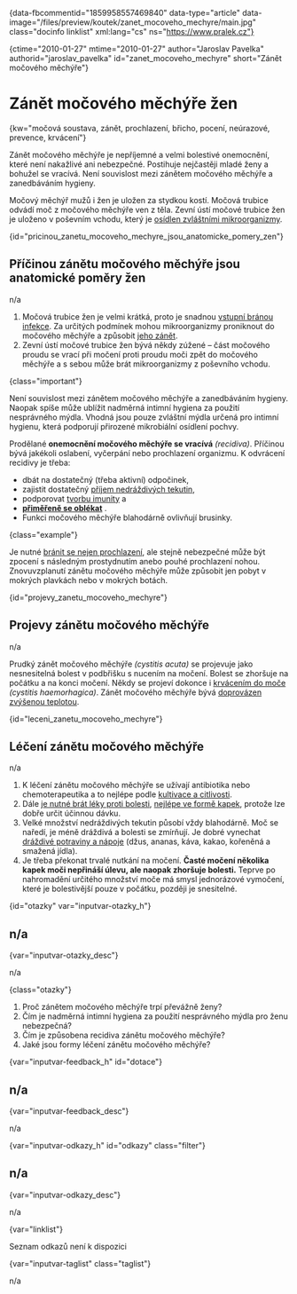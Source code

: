 
{data-fbcommentid="1859958557469840" data-type="article" data-image="/files/preview/koutek/zanet\_mocoveho\_mechyre/main.jpg" class="docinfo linklist" xml:lang="cs" ns="https://www.pralek.cz"}

{ctime="2010-01-27" mtime="2010-01-27" author="Jaroslav Pavelka" authorid="jaroslav\_pavelka" id="zanet\_mocoveho_mechyre" short="Zánět močového měchýře"}

# Zánět močového měchýře žen

<!-- generated attribute kw by user_udpatekw.sh on 2020-04-26, do not edit -->

{kw="močová soustava, zánět, prochlazení, břicho, pocení, neúrazové, prevence, krvácení"}

Zánět močového měchýře je nepříjemné a velmi bolestivé onemocnění, které není nakažlivé ani nebezpečné. Postihuje nejčastěji mladé ženy a bohužel se vracívá. Není souvislost mezi zánětem močového měchýře a zanedbáváním hygieny.

Močový měchýř mužů i žen je uložen za stydkou kostí. Močová trubice odvádí moč z močového měchýře ven z těla. Zevní ústí močové trubice žen je uloženo v poševním vchodu, který je [osídlen zvláštními mikroorganizmy][1].

{id="pricinou\_zanetu\_mocoveho\_mechyre\_jsou\_anatomicke\_pomery_zen"}

## Příčinou zánětu močového měchýře jsou anatomické poměry žen

n/a

  1. Močová trubice žen je velmi krátká, proto je snadnou [vstupní bránou infekce][2]. Za určitých podmínek mohou mikroorganizmy proniknout do močového měchýře a způsobit [jeho zánět][3].
  2. Zevní ústí močové trubice žen bývá někdy zúžené – část močového proudu se vrací při močení proti proudu moči zpět do močového měchýře a s sebou může brát mikroorganizmy z poševního vchodu.

{class="important"}

Není souvislost mezi zánětem močového měchýře a zanedbáváním hygieny. Naopak spíše může ublížit nadměrná intimní hygiena za použití nesprávného mýdla. Vhodná jsou pouze zvláštní mýdla určená pro intimní hygienu, která podporují přirozené mikrobiální osídlení pochvy.

Prodělané **onemocnění močového měchýře se vracívá** _(recidiva)_. Příčinou bývá jakékoli oslabení, vyčerpání nebo prochlazení organizmu. K odvrácení recidivy je třeba:

  * dbát na dostatečný (třeba aktivní) odpočinek,
  * zajistit dostatečný [příjem nedráždivých tekutin][4],
  * podporovat [tvorbu imunity][5] a
  * **[přiměřeně se oblékat][2]** . 
  * Funkci močového měchýře blahodárně ovlivňují brusinky.

{class="example"}

Je nutné [bránit se nejen prochlazení][6], ale stejně nebezpečné může být zpocení s následným prostydnutím anebo pouhé prochlazení nohou. Znovuvzplanutí zánětu močového měchýře může způsobit jen pobyt v mokrých plavkách nebo v mokrých botách.

{id="projevy\_zanetu\_mocoveho_mechyre"}

## Projevy zánětu močového měchýře

n/a

Prudký zánět močového měchýře _(cystitis acuta)_ se projevuje jako nesnesitelná bolest v podbřišku s nucením na močení. Bolest se zhoršuje na počátku a na konci močení. Někdy se projeví dokonce i [krvácením do moče][7] _(cystitis haemorhagica)_. Zánět močového měchýře bývá [doprovázen zvýšenou teplotou][2].

{id="leceni\_zanetu\_mocoveho_mechyre"}

## Léčení zánětu močového měchýře

n/a

  1. K léčení zánětu močového měchýře se užívají antibiotika nebo chemoterapeutika a to nejlépe podle [kultivace a citlivosti][8].
  2. Dále [je nutné brát léky proti bolesti][9], [nejlépe ve formě kapek][10], protože lze dobře určit účinnou dávku.
  3. Velké množství nedráždivých tekutin působí vždy blahodárně. Moč se naředí, je méně dráždivá a bolesti se zmírňují. Je dobré vynechat [dráždivé potraviny a nápoje][11] (džus, ananas, káva, kakao, kořeněná a smažená jídla).
  4. Je třeba překonat trvalé nutkání na močení. **Časté močení několika kapek moči nepřináší úlevu, ale naopak zhoršuje bolesti.** Teprve po nahromadění určitého množství moče má smysl jednorázové vymočení, které je bolestivější pouze v počátku, později je snesitelné.

{id="otazky" var="inputvar-otazky_h"}

## n/a

{var="inputvar-otazky_desc"}

n/a

{class="otazky"}

  1. Proč zánětem močového měchýře trpí převážně ženy?
  2. Čím je nadměrná intimní hygiena za použití nesprávného mýdla pro ženu nebezpečná?
  3. Čím je způsobena recidiva zánětu močového měchýře?
  4. Jaké jsou formy léčení zánětu močového měchýře?

{var="inputvar-feedback_h" id="dotace"}

## n/a

{var="inputvar-feedback_desc"}

n/a

{var="inputvar-odkazy_h" id="odkazy" class="filter"}

## n/a

{var="inputvar-odkazy_desc"}

n/a

{var="linklist"}

Seznam odkazů není k dispozici

{var="inputvar-taglist" class="taglist"}

n/a

 [1]: mikroorganizmy
 [2]: teplota
 [3]: zanet
 [4]: prijem_tekutin
 [5]: imunita
 [6]: bolest_v_krku_angina
 [7]: mocove_kameny
 [8]: antibiotika
 [9]: leky_proti_bolesti
 [10]: lekove_formy
 [11]: stravovaci_navyky

